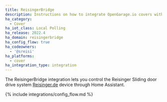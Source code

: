 ```yaml
---
title: ReisingerBridge
description: Instructions on how to integrate OpenGarage.io covers within Home Assistant.
ha_category:
  - Cover
ha_iot_class: Local Polling
ha_release: 2022.4
ha_domain: reisingerbridge
ha_config_flow: true
ha_codeowners:
  - '@sreisi'
ha_platforms:
  - cover
ha_integration_type: integration
---
```


The ReisingerBridge integration lets you control the Reisinger Sliding door drive system [Reisinger.de](https://reisinger.de/) device through Home Assistant.


{% include integrations/config_flow.md %}
